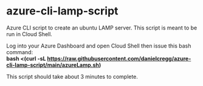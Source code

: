 # azure-cli-lamp-script
Azure CLI script to create an ubuntu LAMP server. This script is meant to be run in Cloud Shell.

Log into your Azure Dashboard and open Cloud Shell then issue this bash command:  
**bash <(curl -sL https://raw.githubusercontent.com/danielcregg/azure-cli-lamp-script/main/azureLamp.sh)**

This script should take about 3 minutes to complete.
